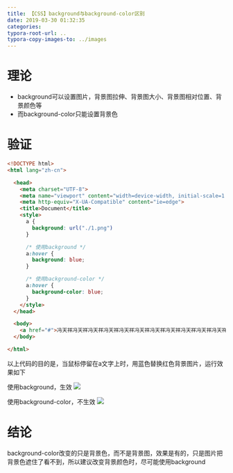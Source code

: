 ```yaml
---
title: 【CSS】background与background-color区别
date: 2019-03-30 01:32:35
categories:
typora-root-url: ..
typora-copy-images-to: ../images
---
```


# 理论
- background可以设置图片，背景图拉伸、背景图大小、背景图相对位置、背景颜色等
- 而background-color只能设置背景色

# 验证

```html
<!DOCTYPE html>
<html lang="zh-cn">

  <head>
    <meta charset="UTF-8">
    <meta name="viewport" content="width=device-width, initial-scale=1.0">
    <meta http-equiv="X-UA-Compatible" content="ie=edge">
    <title>Document</title>
    <style>
      a {
        background: url("./1.png")
      }

      /* 使用background */
      a:hover {
        background: blue;
      }

      /* 使用background-color */
      a:hover {
        background-color: blue;
      }
    </style>
  </head>

  <body>
    <a href="#">冯天祥冯天祥冯天祥冯天祥冯天祥冯天祥冯天祥冯天祥冯天祥冯天祥冯天祥冯天祥冯天祥冯天祥冯天祥冯天祥冯天祥冯天祥冯天祥冯天祥冯天祥</a>
  </body>

</html>
```

以上代码的目的是，当鼠标停留在a文字上时，用蓝色替换红色背景图片，运行效果如下

使用background，生效
![](/images/20190330012644708.gif)

使用background-color，不生效
![](/images/20190330013057672.gif)

# 结论
background-color改变的只是背景色，而不是背景图，效果是有的，只是图片把背景色遮住了看不到，所以建议改变背景颜色时，尽可能使用background


